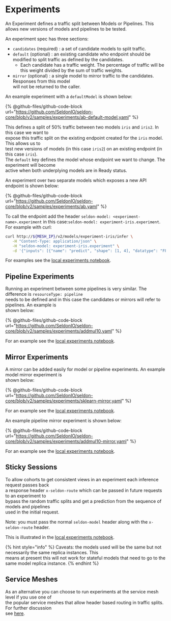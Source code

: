 # Experiments

An Experiment defines a traffic split between Models or Pipelines. This allows new versions of models and pipelines to be tested.

An experiment spec has three sections:

* `candidates` (required) : a set of candidate models to split traffic.
* `default` (optional) : an existing candidate who endpoint should be modified to split traffic as defined by the candidates.
  * Each candidate has a traffic weight. The percentage of traffic will be this weight divided by the sum of traffic weights.
* `mirror` (optional) : a single model to mirror traffic to the candidates. Responses from this model\
  will not be returned to the caller.

An example experiment with a `defaultModel` is shown below:

{% @github-files/github-code-block url="https://github.com/SeldonIO/seldon-core/blob/v2/samples/experiments/ab-default-model.yaml" %}

This defines a split of 50% traffic between two models `iris` and `iris2`. In this case we want to\
expose this traffic split on the existing endpoint created for the `iris` model. This allows us to\
test new versions of models (in this case `iris2`) on an existing endpoint (in this case `iris`).\
The `default` key defines the model whose endpoint we want to change. The experiment will become\
active when both underplying models are in Ready status.

An experiment over two separate models which exposes a new API endpoint is shown below:

{% @github-files/github-code-block url="https://github.com/SeldonIO/seldon-core/blob/v2/samples/experiments/ab.yaml" %}

To call the endpoint add the header `seldon-model: <experiment-name>.experiment` in this case:`seldon-model: experiment-iris.experiment`. For example with curl:

```bash
curl http://${MESH_IP}/v2/models/experiment-iris/infer \
   -H "Content-Type: application/json" \
   -H "seldon-model: experiment-iris.experiment" \
   -d '{"inputs": [{"name": "predict", "shape": [1, 4], "datatype": "FP32", "data": [[1, 2, 3, 4]]}]}'
```

For examples see the [local experiments notebook](../../examples/local-experiments.md).

## Pipeline Experiments

Running an experiment between some pipelines is very similar. The difference is `resourceType: pipeline`\
needs to be defined and in this case the candidates or mirrors will refer to pipelines. An example is\
shown below:

{% @github-files/github-code-block url="https://github.com/SeldonIO/seldon-core/blob/v2/samples/experiments/addmul10.yaml" %}

For an example see the [local experiments notebook](../../examples/local-experiments.md).

## Mirror Experiments

A mirror can be added easily for model or pipeline experiments. An example model mirror experiment is\
shown below:

{% @github-files/github-code-block url="https://github.com/SeldonIO/seldon-core/blob/v2/samples/experiments/sklearn-mirror.yaml" %}

For an example see the [local experiments notebook](../../examples/local-experiments.md).

An example pipeline mirror experiment is shown below:

{% @github-files/github-code-block url="https://github.com/SeldonIO/seldon-core/blob/v2/samples/experiments/addmul10-mirror.yaml" %}

For an example see the [local experiments notebook](../../examples/local-experiments.md).

## Sticky Sessions

To allow cohorts to get consistent views in an experiment each inference request passes back\
a response header `x-seldon-route` which can be passed in future requests to an experiment to\
bypass the random traffic splits and get a prediction from the sequence of models and pipelines\
used in the initial request.

Note: you must pass the normal `seldon-model` header along with the `x-seldon-route` header.

This is illustrated in the [local experiments notebook](../../examples/local-experiments.md).

{% hint style="info" %}
Caveats: the models used will be the same but not necessarily the same replica instances. This\
means at present this will not work for stateful models that need to go to the same model replica instance.
{% endhint %}

## Service Meshes

As an alternative you can choose to run experiments at the service mesh level if you use one of\
the popular service meshes that allow header based routing in traffic splits. For further discussion\
see [here](../service-meshes.md).
